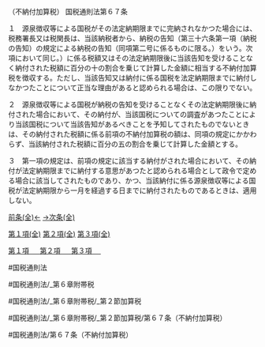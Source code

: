 （不納付加算税）
国税通則法第６７条

１　源泉徴収等による国税がその法定納期限までに完納されなかつた場合には、税務署長又は税関長は、当該納税者から、納税の告知（第三十六条第一項（納税の告知）の規定による納税の告知（同項第二号に係るものに限る。）をいう。次項において同じ。）に係る税額又はその法定納期限後に当該告知を受けることなく納付された税額に百分の十の割合を乗じて計算した金額に相当する不納付加算税を徴収する。ただし、当該告知又は納付に係る国税を法定納期限までに納付しなかつたことについて正当な理由があると認められる場合は、この限りでない。

２　源泉徴収等による国税が納税の告知を受けることなくその法定納期限後に納付された場合において、その納付が、当該国税についての調査があつたことにより当該国税について当該告知があるべきことを予知してされたものでないときは、その納付された税額に係る前項の不納付加算税の額は、同項の規定にかかわらず、当該納付された税額に百分の五の割合を乗じて計算した金額とする。

３　第一項の規定は、前項の規定に該当する納付がされた場合において、その納付が法定納期限までに納付する意思があつたと認められる場合として政令で定める場合に該当してされたものであり、かつ、当該納付に係る源泉徴収等による国税が法定納期限から一月を経過する日までに納付されたものであるときは、適用しない。

[前条(全)←](国税通則法＿＿＿＿＿第６６条_.md)    [→次条(全)](国税通則法＿＿＿＿＿第６８条_.md)

[第１項(全)](国税通則法＿＿＿＿＿第６７条第１項_.md)  [第２項(全)](国税通則法＿＿＿＿＿第６７条第２項_.md)  [第３項(全)](国税通則法＿＿＿＿＿第６７条第３項_.md)  

[第１項 　 ](国税通則法＿＿＿＿＿第６７条第１項.md)  [第２項 　 ](国税通則法＿＿＿＿＿第６７条第２項.md)  [第３項 　 ](国税通則法＿＿＿＿＿第６７条第３項.md)  

#国税通則法

#国税通則法/_第６章附帯税

#国税通則法/_第６章附帯税/_第２節加算税

#国税通則法/_第６章附帯税/_第２節加算税/第６７条（不納付加算税）

#国税通則法/第６７条（不納付加算税）

